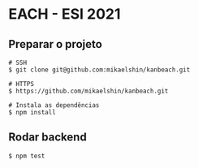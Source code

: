 # EACH - ESI 2021

## Preparar o projeto

    # SSH
    $ git clone git@github.com:mikaelshin/kanbeach.git

    # HTTPS
    $ https://github.com/mikaelshin/kanbeach.git

    # Instala as dependências
    $ npm install

## Rodar backend

    $ npm test